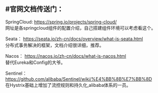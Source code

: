 #官网文档传送门：
---

SpringCloud: https://spring.io/projects/spring-cloud/<br> 
网址是各springcloud组件的配置介绍，自己搭建组件环境可以考虑看这个。

Seata： https://seata.io/zh-cn/docs/overview/what-is-seata.html<br> 
分布式事务解决的框架，文档介绍很详细，推荐。

Nacos： https://nacos.io/zh-cn/docs/what-is-nacos.html<br> 
替代Eureka和Config的大爷。

Sentinel：https://github.com/alibaba/Sentinel/wiki/%E4%BB%8B%E7%BB%8D<br> 
在Hystrix基础上增加了流控规则和持久化,alibaba体系的一员。
